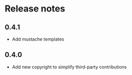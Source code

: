 # Release notes

## 0.4.1
- Add mustache templates

## 0.4.0
 - Add new copyright to simplify third-party contributions
